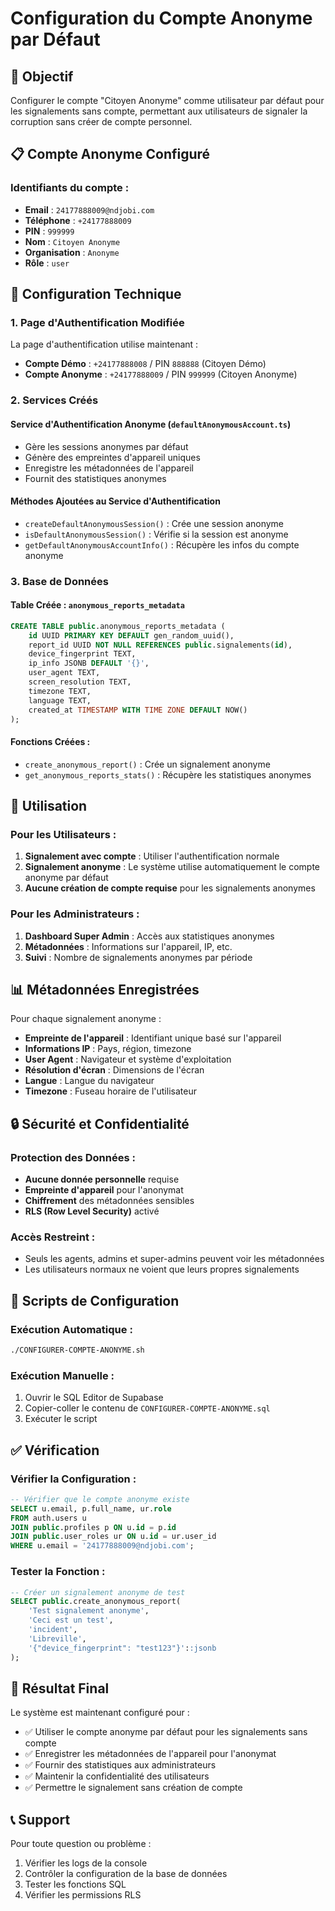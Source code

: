 # Configuration du Compte Anonyme par Défaut

## 🎯 **Objectif**

Configurer le compte "Citoyen Anonyme" comme utilisateur par défaut pour les signalements sans compte, permettant aux utilisateurs de signaler la corruption sans créer de compte personnel.

## 📋 **Compte Anonyme Configuré**

### **Identifiants du compte :**
- **Email** : `24177888009@ndjobi.com`
- **Téléphone** : `+24177888009`
- **PIN** : `999999`
- **Nom** : `Citoyen Anonyme`
- **Organisation** : `Anonyme`
- **Rôle** : `user`

## 🔧 **Configuration Technique**

### **1. Page d'Authentification Modifiée**

La page d'authentification utilise maintenant :
- **Compte Démo** : `+24177888008` / PIN `888888` (Citoyen Démo)
- **Compte Anonyme** : `+24177888009` / PIN `999999` (Citoyen Anonyme)

### **2. Services Créés**

#### **Service d'Authentification Anonyme** (`defaultAnonymousAccount.ts`)
- Gère les sessions anonymes par défaut
- Génère des empreintes d'appareil uniques
- Enregistre les métadonnées de l'appareil
- Fournit des statistiques anonymes

#### **Méthodes Ajoutées au Service d'Authentification**
- `createDefaultAnonymousSession()` : Crée une session anonyme
- `isDefaultAnonymousSession()` : Vérifie si la session est anonyme
- `getDefaultAnonymousAccountInfo()` : Récupère les infos du compte anonyme

### **3. Base de Données**

#### **Table Créée : `anonymous_reports_metadata`**
```sql
CREATE TABLE public.anonymous_reports_metadata (
    id UUID PRIMARY KEY DEFAULT gen_random_uuid(),
    report_id UUID NOT NULL REFERENCES public.signalements(id),
    device_fingerprint TEXT,
    ip_info JSONB DEFAULT '{}',
    user_agent TEXT,
    screen_resolution TEXT,
    timezone TEXT,
    language TEXT,
    created_at TIMESTAMP WITH TIME ZONE DEFAULT NOW()
);
```

#### **Fonctions Créées :**
- `create_anonymous_report()` : Crée un signalement anonyme
- `get_anonymous_reports_stats()` : Récupère les statistiques anonymes

## 🚀 **Utilisation**

### **Pour les Utilisateurs :**
1. **Signalement avec compte** : Utiliser l'authentification normale
2. **Signalement anonyme** : Le système utilise automatiquement le compte anonyme par défaut
3. **Aucune création de compte requise** pour les signalements anonymes

### **Pour les Administrateurs :**
1. **Dashboard Super Admin** : Accès aux statistiques anonymes
2. **Métadonnées** : Informations sur l'appareil, IP, etc.
3. **Suivi** : Nombre de signalements anonymes par période

## 📊 **Métadonnées Enregistrées**

Pour chaque signalement anonyme :
- **Empreinte de l'appareil** : Identifiant unique basé sur l'appareil
- **Informations IP** : Pays, région, timezone
- **User Agent** : Navigateur et système d'exploitation
- **Résolution d'écran** : Dimensions de l'écran
- **Langue** : Langue du navigateur
- **Timezone** : Fuseau horaire de l'utilisateur

## 🔒 **Sécurité et Confidentialité**

### **Protection des Données :**
- **Aucune donnée personnelle** requise
- **Empreinte d'appareil** pour l'anonymat
- **Chiffrement** des métadonnées sensibles
- **RLS (Row Level Security)** activé

### **Accès Restreint :**
- Seuls les agents, admins et super-admins peuvent voir les métadonnées
- Les utilisateurs normaux ne voient que leurs propres signalements

## 📝 **Scripts de Configuration**

### **Exécution Automatique :**
```bash
./CONFIGURER-COMPTE-ANONYME.sh
```

### **Exécution Manuelle :**
1. Ouvrir le SQL Editor de Supabase
2. Copier-coller le contenu de `CONFIGURER-COMPTE-ANONYME.sql`
3. Exécuter le script

## ✅ **Vérification**

### **Vérifier la Configuration :**
```sql
-- Vérifier que le compte anonyme existe
SELECT u.email, p.full_name, ur.role
FROM auth.users u
JOIN public.profiles p ON u.id = p.id
JOIN public.user_roles ur ON u.id = ur.user_id
WHERE u.email = '24177888009@ndjobi.com';
```

### **Tester la Fonction :**
```sql
-- Créer un signalement anonyme de test
SELECT public.create_anonymous_report(
    'Test signalement anonyme',
    'Ceci est un test',
    'incident',
    'Libreville',
    '{"device_fingerprint": "test123"}'::jsonb
);
```

## 🎉 **Résultat Final**

Le système est maintenant configuré pour :
- ✅ Utiliser le compte anonyme par défaut pour les signalements sans compte
- ✅ Enregistrer les métadonnées de l'appareil pour l'anonymat
- ✅ Fournir des statistiques aux administrateurs
- ✅ Maintenir la confidentialité des utilisateurs
- ✅ Permettre le signalement sans création de compte

## 📞 **Support**

Pour toute question ou problème :
1. Vérifier les logs de la console
2. Contrôler la configuration de la base de données
3. Tester les fonctions SQL
4. Vérifier les permissions RLS
